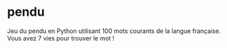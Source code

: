 # pendu
Jeu du pendu en Python utilisant 100 mots courants de la langue française. Vous avez 7 vies pour trouver le mot !
